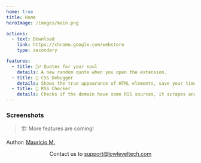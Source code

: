 ```yaml
---
home: true
title: Home
heroImage: /images/main.png

actions:
  - text: Download
    link: https://chrome.google.com/webstore
    type: secondary

features:
  - title: 🧙‍♂️ Quotes for your soul
    details: A new random quote when you open the extension.
  - title: 🧁 CSS Debugger
    details: Shows the true appearance of HTML elements, save your time.
  - title: 📰 RSS Checker
    details: Checks if the domain have some RSS sources, it scrapes and verifies common URL patterns for RSS feeds.
---
```


### Screenshots
> 🏗️ More features are coming!

<Carousel />

Author: [Mauricio M.](https://github.com/cr0wg4n)

<p align="center">
  Contact us to
  <a href="mailto:support@lowleveltech.com" rel="noopener" target="_blank">
    support@lowleveltech.com
  </a> 
</p>


<!-- <p align="center">
  Made with ❤️ by <a href="https://github.com/cr0wg4n" rel="noopener" target="_blank">cr0wg4n</a> 
</p> -->
